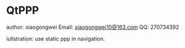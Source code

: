 # QtPPP
author: xiaogongwei
Email: xiaogongwei10@163.com
QQ: 270734392

iullstration:
use static ppp in navigation.
